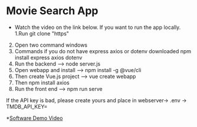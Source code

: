 # Movie Search App

- Watch the video on the link below.
If you want to run the app locally. 
1.Run git clone "https"
2. Open two command windows
3. Commands if you do not have express axios or dotenv downloaded
  npm install express axios dotenv
4. Run the backend --> node server.js
5. Open webapp and install --> npm install -g @vue/cli
6. Then create Vue.js project --> vue create webapp
7. Then npm install axios
8. Run the front end --> npm run serve

If the API key is bad, please create yours and place in webserver-> .env -> TMDB_API_KEY=

*[Software Demo Video](https://www.youtube.com/watch?v=7vZXMmvC0rw)

